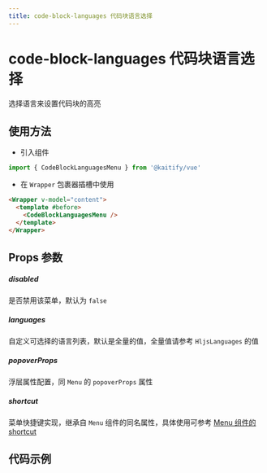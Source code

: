 ```yaml
---
title: code-block-languages 代码块语言选择
---
```


# code-block-languages 代码块语言选择

选择语言来设置代码块的高亮

## 使用方法

- 引入组件

```ts
import { CodeBlockLanguagesMenu } from '@kaitify/vue'
```

- 在 `Wrapper` 包裹器插槽中使用

```html
<Wrapper v-model="content">
  <template #before>
    <CodeBlockLanguagesMenu />
  </template>
</Wrapper>
```

## Props 参数

##### disabled <Badge type="danger" text="boolean" />

是否禁用该菜单，默认为 `false`

##### languages <Badge type="danger" text="HljsLanguageType[]" />

自定义可选择的语言列表，默认是全量的值，全量值请参考 `HljsLanguages` 的值

##### popoverProps <Badge type="danger" text="MenuPropsType['popoverProps']" />

浮层属性配置，同 `Menu` 的 `popoverProps` 属性

##### shortcut <Badge type="danger" text="{ [key: MenuDataType['value']]: (e: KeyboardEvent) => boolean }" />

菜单快捷键实现，继承自 `Menu` 组件的同名属性，具体使用可参考 [Menu 组件的 shortcut](/guide/menu#shortcut)

## 代码示例

<Wrapper ref="wrapper" :dark="isDark" v-model="content" placeholder="输入内容..." style="width:100%;height:200px;" :bubble-props="{ match: { tag: 'pre' }, visible: shouldVisible }">
  <template #before>
    <div style="margin-bottom:10px;">
      <CodeBlockMenu />
    </div>
  </template>
  <template #bubble>
    <WrapUpMenu :match="{ tag: 'pre' }"/>
    <CodeBlockLanguagesMenu />
    <WrapDownMenu :match="{ tag: 'pre' }"/>
  </template>
</Wrapper>

<script lang="ts" setup>
import { useData } from 'vitepress'
import { Wrapper,CodeBlockMenu, CodeBlockLanguagesMenu, WrapUpMenu, WrapDownMenu } from '../../../lib/kaitify-vue.es.js'
import { ref, computed } from 'vue'
const { isDark } = useData()
const wrapper = ref<(typeof Wrapper) | undefined>()
const content = ref('<p>hello</p>')

const shouldVisible = computed<boolean>(() => {
  if (!wrapper.value) {
    return false
  }
  if (!!wrapper.value.state.editor?.commands.getCodeBlock()) {
    return true
  }
  return false
})
</script>
